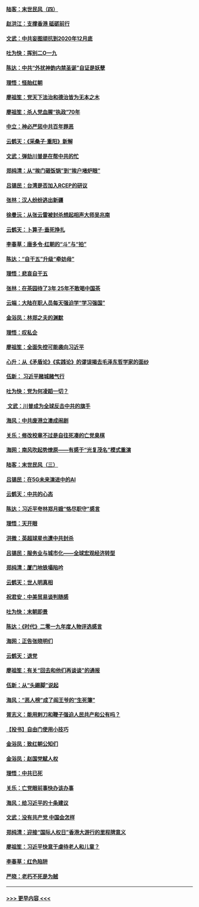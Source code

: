 #### [陆客：末世民风（四）](../pages/nsc993/n11749203.md?t=12272133) 
#### [赵洪江：支撑香港 砥砺前行](../pages/nsc993/n11748482.md?t=12272133) 
#### [文武：中共妄图顽抗到2020年12月底](../pages/nsc993/n11748446.md?t=12272133) 
#### [吐为快：挥别二O一九](../pages/nsc993/n11748411.md?t=12272133) 
#### [陈达：中共“外扰神韵内禁圣诞”自证是妖孽](../pages/nsc993/n11748226.md?t=12272133) 
#### [理悟：怪胎红朝](../pages/nsc993/n11748206.md?t=12272133) 
#### [廖祖笙：党天下法治和德治皆为无本之木](../pages/nsc993/n11748135.md?t=12272133) 
#### [廖祖笙：杀人党血腥“执政”70年](../pages/nsc993/n11745144.md?t=12272133) 
#### [中立：神必严惩中共百年罪恶](../pages/nsc993/n11744970.md?t=12272133) 
#### [云鹤天：《采桑子‧重阳》新解](../pages/nsc993/n11744948.md?t=12272133) 
#### [文武：弹劾川普是在帮中共的忙](../pages/nsc993/n11744758.md?t=12272133) 
#### [郑纯清：从“挨门砸饭锅”到“挨户堵炉眼”](../pages/nsc993/n11744745.md?t=12272133) 
#### [吕锡民：台湾是否加入RCEP的研议](../pages/nsc993/n11744701.md?t=12272133) 
#### [张林：汉人纷纷逃出新疆](../pages/nsc993/n11743530.md?t=12272133) 
#### [徐曼沅：从张云雷被封杀想起相声大师吴兆南](../pages/nsc993/n11741816.md?t=12272133) 
#### [云鹤天：卜算子‧垂死挣扎](../pages/nsc993/n11739956.md?t=12272133) 
#### [李春草：唐多令‧红朝的“斗”与“拍”](../pages/nsc993/n11739830.md?t=12272133) 
#### [陈达：“自干五”升级“牵妨母”](../pages/nsc993/n11739724.md?t=12272133) 
#### [理悟：悲哀自干五](../pages/nsc993/n11739547.md?t=12272133) 
#### [张林：在茶园待了3年 25年不敢喝中国茶](../pages/nsc993/n11739240.md?t=12272133) 
#### [云端：大陆在职人员每天强迫学“学习强国”](../pages/nsc993/n11738735.md?t=12272133) 
#### [金浴凤：林郑之夫的渊默](../pages/nsc993/n11737735.md?t=12272133) 
#### [理悟：叹私企](../pages/nsc993/n11737715.md?t=12272133) 
#### [廖祖笙：全面失控可能袭向习近平](../pages/nsc993/n11737704.md?t=12272133) 
#### [心升：从《矛盾论》《实践论》的谬误揭去毛泽东哲学家的面纱](../pages/nsc993/n11736962.md?t=12272133) 
#### [伍新： 习近平赌城赌气行](../pages/nsc993/n11736929.md?t=12272133) 
#### [吐为快：党为何凌蹈一切？](../pages/nsc993/n11736915.md?t=12272133) 
#### [ 文武：川普成为全球反击中共的旗手](../pages/nsc993/n11736882.md?t=12272133) 
#### [海风：中共废港立澳成闹剧](../pages/nsc993/n11735857.md?t=12272133) 
#### [关乐：修改校章不过是自往死凑的亡党臭棋](../pages/nsc993/n11735097.md?t=12272133) 
#### [海网：南风吹起势燎原——有感于“光复茂名”模式重演](../pages/nsc993/n11732308.md?t=12272133) 
#### [陆客：末世民风（三）](../pages/nsc993/n11732211.md?t=12272133) 
#### [吕锡民：在5G未来演进中的AI](../pages/nsc993/n11730010.md?t=12272133) 
#### [云鹤天：中共的心态](../pages/nsc993/n11729906.md?t=12272133) 
#### [陈达：习近平夸林郑月娥“恪尽职守”感言](../pages/nsc993/n11729881.md?t=12272133) 
#### [理悟：天开眼](../pages/nsc993/n11729699.md?t=12272133) 
#### [洪微：英超球星也遭中共封杀](../pages/nsc993/n11727243.md?t=12272133) 
#### [吕锡民：服务业与城市化——全球宏观经济转型](../pages/nsc993/n11725845.md?t=12272133) 
#### [郑纯清：厦门地铁塌陷吟](../pages/nsc993/n11725813.md?t=12272133) 
#### [云鹤天：世人明真相](../pages/nsc993/n11725621.md?t=12272133) 
#### [祝君安：中美贸易谈判随感](../pages/nsc993/n11725609.md?t=12272133) 
#### [吐为快：末朝即景](../pages/nsc993/n11723365.md?t=12272133) 
#### [陈达：《时代》二零一九年度人物评选感言](../pages/nsc993/n11723337.md?t=12272133) 
#### [海网：正告张晓明们](../pages/nsc993/n11723228.md?t=12272133) 
#### [云鹤天：退党](../pages/nsc993/n11723056.md?t=12272133) 
#### [廖祖笙：有关“回去和他们再谈谈”的通报](../pages/nsc993/n11722442.md?t=12272133) 
#### [伍新：从“头踢脚”说起](../pages/nsc993/n11722429.md?t=12272133) 
#### [海风：“恶人榜”成了阎王爷的“生死簿”](../pages/nsc993/n11722272.md?t=12272133) 
#### [胥志义：能用剌刀和鞭子强迫人民共产和公有吗？](../pages/nsc993/n11720569.md?t=12272133) 
#### [【投书】自由门使用小技巧](../pages/nsc993/n11720180.md?t=12272133) 
#### [金浴凤：致红朝公知们](../pages/nsc993/n11720563.md?t=12272133) 
#### [金浴凤：赵国党赋人权](../pages/nsc993/n11720533.md?t=12272133) 
#### [理悟：中共已死](../pages/nsc993/n11720233.md?t=12272133) 
#### [关乐：亡党眼前事快办该办事](../pages/nsc993/n11719160.md?t=12272133) 
#### [海风：给习近平的十条建议](../pages/nsc993/n11717616.md?t=12272133) 
#### [文武：没有共产党 中国会怎样](../pages/nsc993/n11717584.md?t=12272133) 
#### [郑纯清：迎接“国际人权日”香港大游行的里程牌意义](../pages/nsc993/n11717417.md?t=12272133) 
#### [廖祖笙：习近平快意于虐待老人和儿童？](../pages/nsc993/n11715313.md?t=12272133) 
#### [李春草：红色陷阱](../pages/nsc993/n11715029.md?t=12272133) 
#### [严晓：老朽不死是为贼](../pages/nsc993/n11712910.md?t=12272133) 

----
#### [ >>> 更早内容 <<< ](../indexes/nsc993-earlier.md)
